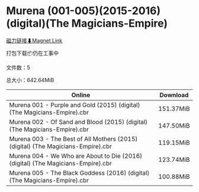 # Murena (001-005)(2015-2016)(digital)(The Magicians-Empire)

[磁力链接⬇Magnet Link](magnet:?xt=urn:btih:be0b690ce4da0a1a8b70e322506106b8dc30bbdf&dn=Murena%20%28001-005%29%282015-2016%29%28digital%29%28The%20Magicians-Empire%29)

打包下载📦仍在工事中

文件数：5

总大小：642.64MiB

Online | Download
--- | ---
Murena 001 - Purple and Gold (2015) (digital) (The Magicians-Empire).cbr | 151.37MiB
Murena 002 - Of Sand and Blood (2015) (digital) (The Magicians-Empire).cbr | 147.50MiB
Murena 003 - The Best of All Mothers (2015) (digital) (The Magicians-Empire).cbr | 119.15MiB
Murena 004 - We Who are About to Die (2016) (digital) (The Magicians-Empire).cbr | 123.74MiB
Murena 005 - The Black Goddess (2016) (digital) (The Magicians-Empire).cbr | 100.88MiB